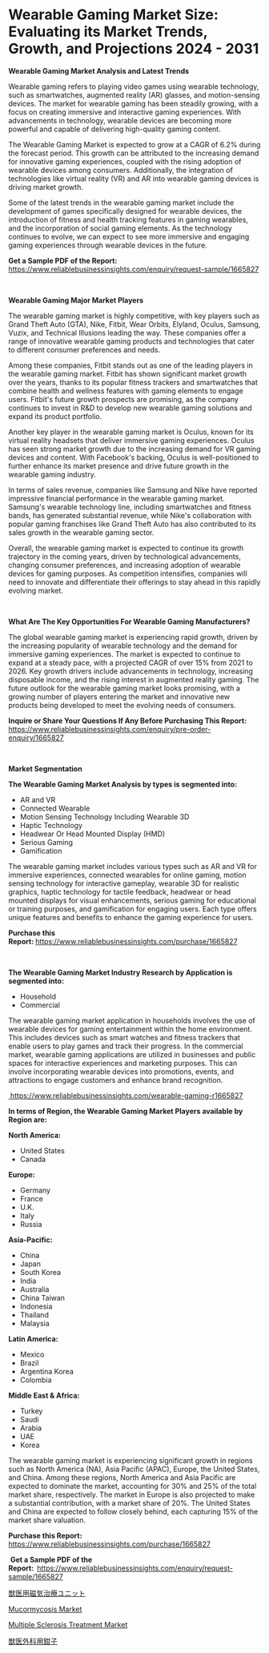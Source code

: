 <p><h1>Wearable Gaming Market Size: Evaluating its Market Trends, Growth, and Projections 2024 - 2031</h1></p><p><strong>Wearable Gaming Market Analysis and Latest Trends</strong></p>
<p><p>Wearable gaming refers to playing video games using wearable technology, such as smartwatches, augmented reality (AR) glasses, and motion-sensing devices. The market for wearable gaming has been steadily growing, with a focus on creating immersive and interactive gaming experiences. With advancements in technology, wearable devices are becoming more powerful and capable of delivering high-quality gaming content.</p><p>The Wearable Gaming Market is expected to grow at a CAGR of 6.2% during the forecast period. This growth can be attributed to the increasing demand for innovative gaming experiences, coupled with the rising adoption of wearable devices among consumers. Additionally, the integration of technologies like virtual reality (VR) and AR into wearable gaming devices is driving market growth.</p><p>Some of the latest trends in the wearable gaming market include the development of games specifically designed for wearable devices, the introduction of fitness and health tracking features in gaming wearables, and the incorporation of social gaming elements. As the technology continues to evolve, we can expect to see more immersive and engaging gaming experiences through wearable devices in the future.</p></p>
<p><strong>Get a Sample PDF of the Report:&nbsp;</strong> <a href="https://www.reliablebusinessinsights.com/enquiry/request-sample/1665827">https://www.reliablebusinessinsights.com/enquiry/request-sample/1665827</a></p>
<p>&nbsp;</p>
<p><strong>Wearable Gaming Major Market Players</strong></p>
<p><p>The wearable gaming market is highly competitive, with key players such as Grand Theft Auto (GTA), Nike, Fitbit, Wear Orbits, Elyland, Oculus, Samsung, Vuzix, and Technical Illusions leading the way. These companies offer a range of innovative wearable gaming products and technologies that cater to different consumer preferences and needs.</p><p>Among these companies, Fitbit stands out as one of the leading players in the wearable gaming market. Fitbit has shown significant market growth over the years, thanks to its popular fitness trackers and smartwatches that combine health and wellness features with gaming elements to engage users. Fitbit's future growth prospects are promising, as the company continues to invest in R&D to develop new wearable gaming solutions and expand its product portfolio.</p><p>Another key player in the wearable gaming market is Oculus, known for its virtual reality headsets that deliver immersive gaming experiences. Oculus has seen strong market growth due to the increasing demand for VR gaming devices and content. With Facebook's backing, Oculus is well-positioned to further enhance its market presence and drive future growth in the wearable gaming industry.</p><p>In terms of sales revenue, companies like Samsung and Nike have reported impressive financial performance in the wearable gaming market. Samsung's wearable technology line, including smartwatches and fitness bands, has generated substantial revenue, while Nike's collaboration with popular gaming franchises like Grand Theft Auto has also contributed to its sales growth in the wearable gaming sector.</p><p>Overall, the wearable gaming market is expected to continue its growth trajectory in the coming years, driven by technological advancements, changing consumer preferences, and increasing adoption of wearable devices for gaming purposes. As competition intensifies, companies will need to innovate and differentiate their offerings to stay ahead in this rapidly evolving market.</p></p>
<p>&nbsp;</p>
<p><strong>What Are The Key Opportunities For Wearable Gaming Manufacturers?</strong></p>
<p><p>The global wearable gaming market is experiencing rapid growth, driven by the increasing popularity of wearable technology and the demand for immersive gaming experiences. The market is expected to continue to expand at a steady pace, with a projected CAGR of over 15% from 2021 to 2026. Key growth drivers include advancements in technology, increasing disposable income, and the rising interest in augmented reality gaming. The future outlook for the wearable gaming market looks promising, with a growing number of players entering the market and innovative new products being developed to meet the evolving needs of consumers.</p></p>
<p><strong>Inquire or Share Your Questions If Any Before Purchasing This Report:</strong> <a href="https://www.reliablebusinessinsights.com/enquiry/pre-order-enquiry/1665827">https://www.reliablebusinessinsights.com/enquiry/pre-order-enquiry/1665827</a></p>
<p>&nbsp;</p>
<p><strong>Market Segmentation</strong></p>
<p><strong>The Wearable Gaming Market Analysis by types is segmented into:</strong></p>
<p><ul><li>AR and VR</li><li>Connected Wearable</li><li>Motion Sensing Technology Including Wearable 3D</li><li>Haptic Technology</li><li>Headwear Or Head Mounted Display (HMD)</li><li>Serious Gaming</li><li>Gamification</li></ul></p>
<p><p>The wearable gaming market includes various types such as AR and VR for immersive experiences, connected wearables for online gaming, motion sensing technology for interactive gameplay, wearable 3D for realistic graphics, haptic technology for tactile feedback, headwear or head mounted displays for visual enhancements, serious gaming for educational or training purposes, and gamification for engaging users. Each type offers unique features and benefits to enhance the gaming experience for users.</p></p>
<p><strong>Purchase this Report:&nbsp;</strong><a href="https://www.reliablebusinessinsights.com/purchase/1665827">https://www.reliablebusinessinsights.com/purchase/1665827</a></p>
<p>&nbsp;</p>
<p><strong>The Wearable Gaming Market Industry Research by Application is segmented into:</strong></p>
<p><ul><li>Household</li><li>Commercial</li></ul></p>
<p><p>The wearable gaming market application in households involves the use of wearable devices for gaming entertainment within the home environment. This includes devices such as smart watches and fitness trackers that enable users to play games and track their progress. In the commercial market, wearable gaming applications are utilized in businesses and public spaces for interactive experiences and marketing purposes. This can involve incorporating wearable devices into promotions, events, and attractions to engage customers and enhance brand recognition.</p></p>
<p><a href="https://www.reliablebusinessinsights.com/wearable-gaming-r1665827">&nbsp;https://www.reliablebusinessinsights.com/wearable-gaming-r1665827</a></p>
<p><strong>In terms of Region, the Wearable Gaming Market Players available by Region are:</strong></p>
<p>
    <p> <strong> North America: </strong>
        <ul>
            <li>United States</li>
            <li>Canada</li>
        </ul>
        </p> 
    <p> <strong> Europe: </strong>
        <ul>
            <li>Germany</li>
            <li>France</li>
            <li>U.K.</li>
            <li>Italy</li>
            <li>Russia</li>
        </ul>
        </p> 
    <p> <strong> Asia-Pacific: </strong>
        <ul>
            <li>China</li>
            <li>Japan</li>
            <li>South Korea</li>
            <li>India</li>
            <li>Australia</li>
            <li>China Taiwan</li>
            <li>Indonesia</li>
            <li>Thailand</li>
            <li>Malaysia</li>
        </ul>
        </p> 
    <p> <strong> Latin America: </strong>
        <ul>
            <li>Mexico</li>
            <li>Brazil</li>
            <li>Argentina Korea</li>
            <li>Colombia</li>
        </ul>
        </p> 
    <p> <strong> Middle East & Africa: </strong>
        <ul>
            <li>Turkey</li>
            <li>Saudi</li>
            <li>Arabia</li>
            <li>UAE</li>
            <li>Korea</li>
        </ul>
    </p>
    </p>
<p><p>The wearable gaming market is experiencing significant growth in regions such as North America (NA), Asia Pacific (APAC), Europe, the United States, and China. Among these regions, North America and Asia Pacific are expected to dominate the market, accounting for 30% and 25% of the total market share, respectively. The market in Europe is also projected to make a substantial contribution, with a market share of 20%. The United States and China are expected to follow closely behind, each capturing 15% of the market share valuation.</p></p>
<p><strong>Purchase this Report: </strong><a href="https://www.reliablebusinessinsights.com/purchase/1665827">https://www.reliablebusinessinsights.com/purchase/1665827</a></p>
<p>&nbsp;<strong>Get a Sample PDF of the Report:&nbsp;&nbsp;</strong><a href="https://www.reliablebusinessinsights.com/enquiry/request-sample/1665827">https://www.reliablebusinessinsights.com/enquiry/request-sample/1665827</a></p>
<p><strong></strong></p>
<p><p><a href="https://github.com/charm854/Market-Research-Report-List-2/blob/main/1491104179835.md">獣医用磁気治療ユニット</a></p><p><a href="https://github.com/joannagoyvaerts/Market-Research-Report-List-3/blob/main/mucormycosis-market.md">Mucormycosis Market</a></p><p><a href="https://github.com/lubmix/Market-Research-Report-List-3/blob/main/multiple-sclerosis-treatment-market.md">Multiple Sclerosis Treatment Market</a></p><p><a href="https://github.com/MacyOrn/Market-Research-Report-List-1/blob/main/5012983179836.md">獣医外科用鉗子</a></p></p>